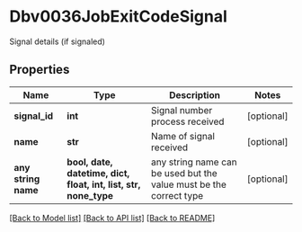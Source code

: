 # Dbv0036JobExitCodeSignal

Signal details (if signaled)

## Properties
Name | Type | Description | Notes
------------ | ------------- | ------------- | -------------
**signal_id** | **int** | Signal number process received | [optional] 
**name** | **str** | Name of signal received | [optional] 
**any string name** | **bool, date, datetime, dict, float, int, list, str, none_type** | any string name can be used but the value must be the correct type | [optional]

[[Back to Model list]](../README.md#documentation-for-models) [[Back to API list]](../README.md#documentation-for-api-endpoints) [[Back to README]](../README.md)


